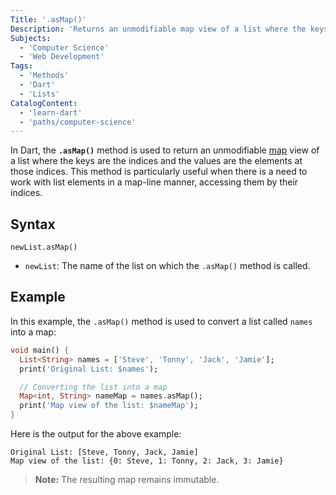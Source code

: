 ```yaml
---
Title: '.asMap()'
Description: 'Returns an unmodifiable map view of a list where the keys are the indices and the values are the elements.'
Subjects:
  - 'Computer Science'
  - 'Web Development'
Tags:
  - 'Methods'
  - 'Dart'
  - 'Lists'
CatalogContent:
  - 'learn-dart'
  - 'paths/computer-science'
---
```


In Dart, the **`.asMap()`** method is used to return an unmodifiable [map](https://www.codecademy.com/resources/docs/dart/map) view of a list where the keys are the indices and the values are the elements at those indices. This method is particularly useful when there is a need to work with list elements in a map-line manner, accessing them by their indices.

## Syntax

```pseudo
newList.asMap()
```

- `newList`: The name of the list on which the `.asMap()` method is called.

## Example

In this example, the `.asMap()` method is used to convert a list called `names` into a map:

```dart
void main() {
  List<String> names = ['Steve', 'Tonny', 'Jack', 'Jamie'];
  print('Original List: $names');

  // Converting the list into a map
  Map<int, String> nameMap = names.asMap();
  print('Map view of the list: $nameMap');
}
```

Here is the output for the above example:

```shell
Original List: [Steve, Tonny, Jack, Jamie]
Map view of the list: {0: Steve, 1: Tonny, 2: Jack, 3: Jamie}
```

> **Note:** The resulting map remains immutable.
